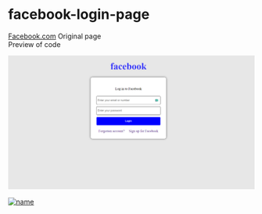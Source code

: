# facebook-login-page
[Facebook.com](https://www.facebook.com/login) Original page <br>
Preview of code <br>

![alt text](https://github.com/ABHINANDAN-CODER/facebook-login-page/raw/master/Screenshot.png)

[![name](https://result.abhinandanmohanty.in/coffee.png)](https://pay.upilink.in/pay/ambaniji@jio)
